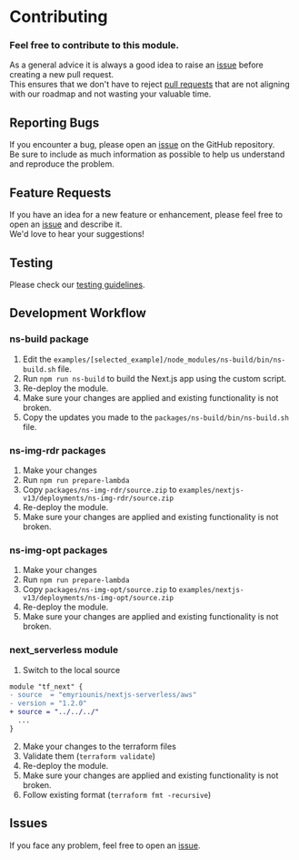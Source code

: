 # Contributing

### Feel free to contribute to this module.

As a general advice it is always a good idea to raise an [issue](https://github.com/emyriounis/terraform-aws-nextjs-serverless/issues) before creating a new pull request. <br> This ensures that we don't have to reject [pull requests](https://github.com/emyriounis/terraform-aws-nextjs-serverless/pulls) that are not aligning with our roadmap and not wasting your valuable time.

## Reporting Bugs

If you encounter a bug, please open an [issue](https://github.com/emyriounis/terraform-aws-nextjs-serverless/issues) on the GitHub repository. <br> Be sure to include as much information as possible to help us understand and reproduce the problem.

## Feature Requests

If you have an idea for a new feature or enhancement, please feel free to open an [issue](https://github.com/emyriounis/terraform-aws-nextjs-serverless/issues) and describe it. <br> We'd love to hear your suggestions!

## Testing

Please check our [testing guidelines](https://github.com/emyriounis/terraform-aws-nextjs-serverless/blob/main/tests).

## Development Workflow

### ns-build package

1. Edit the `examples/[selected_example]/node_modules/ns-build/bin/ns-build.sh` file.
2. Run `npm run ns-build` to build the Next.js app using the custom script.
3. Re-deploy the module.
4. Make sure your changes are applied and existing functionality is not broken.
5. Copy the updates you made to the `packages/ns-build/bin/ns-build.sh` file.

### ns-img-rdr packages

1. Make your changes
2. Run `npm run prepare-lambda`
3. Copy `packages/ns-img-rdr/source.zip` to `examples/nextjs-v13/deployments/ns-img-rdr/source.zip`
4. Re-deploy the module.
5. Make sure your changes are applied and existing functionality is not broken.

### ns-img-opt packages

1. Make your changes
2. Run `npm run prepare-lambda`
3. Copy `packages/ns-img-opt/source.zip` to `examples/nextjs-v13/deployments/ns-img-opt/source.zip`
4. Re-deploy the module.
5. Make sure your changes are applied and existing functionality is not broken.

### next_serverless module

1. Switch to the local source

```diff
module "tf_next" {
- source  = "emyriounis/nextjs-serverless/aws"
- version = "1.2.0"
+ source = "../../../"
  ...
}
```

2. Make your changes to the terraform files
3. Validate them (`terraform validate`)
4. Re-deploy the module.
5. Make sure your changes are applied and existing functionality is not broken.
6. Follow existing format (`terraform fmt -recursive`)

## Issues

If you face any problem, feel free to open an [issue](https://github.com/emyriounis/terraform-aws-nextjs-serverless/issues).
